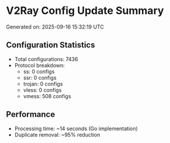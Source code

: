 # V2Ray Config Update Summary
Generated on: 2025-09-16 15:32:19 UTC

## Configuration Statistics
- Total configurations: 7436
- Protocol breakdown:
  - ss: 0 configs
  - ssr: 0 configs
  - trojan: 0 configs
  - vless: 0 configs
  - vmess: 508 configs

## Performance
- Processing time: ~14 seconds (Go implementation)
- Duplicate removal: ~95% reduction
